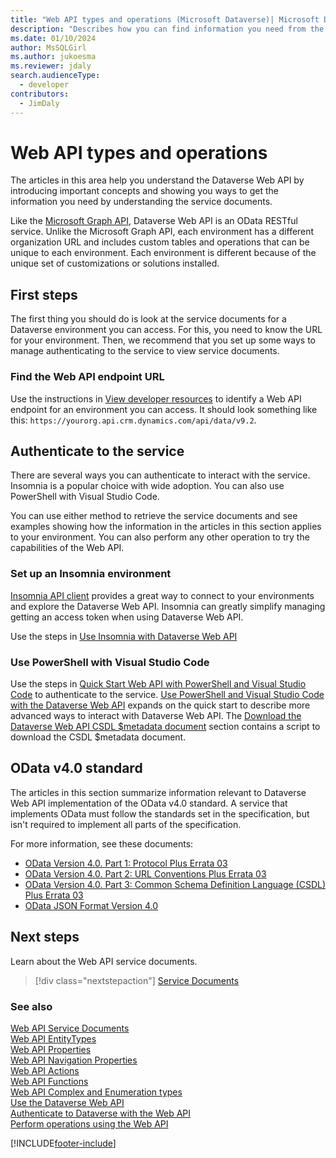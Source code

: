 ```yaml
---
title: "Web API types and operations (Microsoft Dataverse)| Microsoft Docs"
description: "Describes how you can find information you need from the Web API service and metadata documents, including documentation of the Web API system entity types, functions, and actions"
ms.date: 01/10/2024
author: MsSQLGirl
ms.author: jukoesma
ms.reviewer: jdaly
search.audienceType: 
  - developer
contributors: 
  - JimDaly
---
```

# Web API types and operations

The articles in this area help you understand the Dataverse Web API by introducing important concepts and showing you ways to get the information you need by understanding the service documents.

Like the [Microsoft Graph API](/graph/use-the-api), Dataverse Web API is an OData RESTful service. Unlike the Microsoft Graph API, each environment has a different organization URL and includes custom tables and operations that can be unique to each environment. Each environment is different because of the unique set of customizations or solutions installed.

## First steps

The first thing you should do is look at the service documents for a Dataverse environment you can access. For this, you need to know the URL for your environment. Then, we recommend that you set up some ways to manage authenticating to the service to view service documents.

### Find the Web API endpoint URL

Use the instructions in [View developer resources](../view-download-developer-resources.md) to identify a Web API endpoint for an environment you can access. It should look something like this: `https://yourorg.api.crm.dynamics.com/api/data/v9.2`.

## Authenticate to the service

There are several ways you can authenticate to interact with the service. Insomnia is a popular choice with wide adoption. You can also use PowerShell with Visual Studio Code.

You can use either method to retrieve the service documents and see examples showing how the information in the articles in this section applies to your environment. You can also perform any other operation to try the capabilities of the Web API.

### Set up an Insomnia environment

[Insomnia API client](https://docs.insomnia.rest/insomnia/get-started) provides a great way to connect to your environments and explore the Dataverse Web API. Insomnia can greatly simplify managing getting an access token when using Dataverse Web API.

Use the steps in [Use Insomnia with Dataverse Web API](insomnia.md)


### Use PowerShell with Visual Studio Code

Use the steps in [Quick Start Web API with PowerShell and Visual Studio Code](quick-start-ps.md) to authenticate to the service. [Use PowerShell and Visual Studio Code with the Dataverse Web API](use-ps-and-vscode-web-api.md) expands on the quick start to describe more advanced ways to interact with Dataverse Web API. The [Download the Dataverse Web API CSDL $metadata document](use-ps-and-vscode-web-api.md#download-the-dataverse-web-api-csdl-metadata-document) section contains a script to download the CSDL $metadata document.

## OData v4.0 standard

The articles in this section summarize information relevant to Dataverse Web API implementation of the OData v4.0 standard. A service that implements OData must follow the standards set in the specification, but isn't required to implement all parts of the specification.

For more information, see these documents:

- [OData Version 4.0. Part 1: Protocol Plus Errata 03](https://docs.oasis-open.org/odata/odata/v4.0/odata-v4.0-part1-protocol.html)
- [OData Version 4.0. Part 2: URL Conventions Plus Errata 03](https://docs.oasis-open.org/odata/odata/v4.0/odata-v4.0-part2-url-conventions.html)
- [OData Version 4.0. Part 3: Common Schema Definition Language (CSDL) Plus Errata 03](https://docs.oasis-open.org/odata/odata/v4.0/odata-v4.0-part3-csdl.html)
- [OData JSON Format Version 4.0](https://docs.oasis-open.org/odata/odata-json-format/v4.0/os/odata-json-format-v4.0-os.html)

## Next steps

Learn about the Web API service documents.

> [!div class="nextstepaction"]
> [Service Documents](web-api-service-documents.md)<br/>


### See also  

[Web API Service Documents](web-api-service-documents.md)<br />
[Web API EntityTypes](web-api-entitytypes.md)<br />
[Web API Properties](web-api-properties.md)<br />
[Web API Navigation Properties](web-api-navigation-properties.md)<br />
[Web API Actions](web-api-actions.md)<br />
[Web API Functions](web-api-functions.md)<br />
[Web API Complex and Enumeration types](web-api-complex-enum-types.md)<br />
[Use the Dataverse Web API](overview.md)<br />
[Authenticate to Dataverse with the Web API](authenticate-web-api.md)<br />
[Perform operations using the Web API](perform-operations-web-api.md)<br/>

[!INCLUDE[footer-include](../../../includes/footer-banner.md)]

